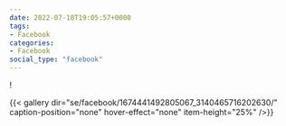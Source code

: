 ```yaml
---
date: 2022-07-18T19:05:57+0000
tags:
- Facebook
categories:
- Facebook
social_type: "facebook"
---
```


!


{{< gallery dir="se/facebook/1674441492805067_3140465716202630/" caption-position="none" hover-effect="none" item-height="25%" />}}

